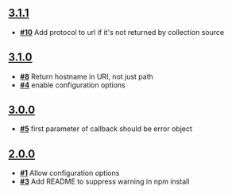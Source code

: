 
## [**3.1.1**](https://github.com/ucsf-ckm/amalgamatic-sfx/issues?milestone=4&state=closed)
- [**#10**](https://github.com/ucsf-ckm/amalgamatic-sfx/issues/10) Add protocol to url if it&#39;s not returned by collection source

## [**3.1.0**](https://github.com/ucsf-ckm/amalgamatic-sfx/issues?milestone=3&state=closed)
- [**#8**](https://github.com/ucsf-ckm/amalgamatic-sfx/issues/8) Return hostname in URI, not just path
- [**#4**](https://github.com/ucsf-ckm/amalgamatic-sfx/issues/4) enable configuration options

## [**3.0.0**](https://github.com/ucsf-ckm/amalgamatic-sfx/issues?milestone=2&state=closed)
- [**#5**](https://github.com/ucsf-ckm/amalgamatic-sfx/issues/5) first parameter of callback should be error object

## [**2.0.0**](https://github.com/ucsf-ckm/amalgamatic-sfx/issues?milestone=1&state=closed)
- [**#1**](https://github.com/ucsf-ckm/amalgamatic-sfx/issues/1) Allow configuration options
- [**#3**](https://github.com/ucsf-ckm/amalgamatic-sfx/issues/3) Add README to suppress warning in npm install

